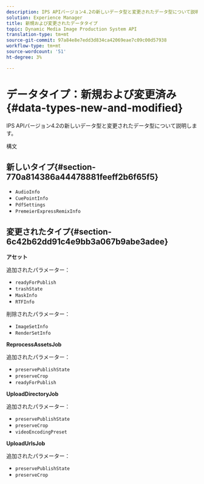 ```yaml
---
description: IPS APIバージョン4.2の新しいデータ型と変更されたデータ型について説明します。
solution: Experience Manager
title: 新規および変更されたデータタイプ
topic: Dynamic Media Image Production System API
translation-type: tm+mt
source-git-commit: 97a84e8e7edd3d834ca42069eae7c09c00d57938
workflow-type: tm+mt
source-wordcount: '51'
ht-degree: 3%

---
```



# データタイプ：新規および変更済み{#data-types-new-and-modified}

IPS APIバージョン4.2の新しいデータ型と変更されたデータ型について説明します。

構文

## 新しいタイプ{#section-770a814386a44478881feeff2b6f65f5}

* `AudioInfo`
* `CuePointInfo`
* `PdfSettings`
* `PremeierExpressRemixInfo`

## 変更されたタイプ{#section-6c42b62dd91c4e9bb3a067b9abe3adee}

**アセット**

追加されたパラメーター：

* `readyForPublish`
* `trashState`
* `MaskInfo`
* `RTFInfo`

削除されたパラメーター：

* `ImageSetInfo`
* `RenderSetInfo`

**ReprocessAssetsJob**

追加されたパラメーター：

* `preservePublishState`
* `preserveCrop`
* `readyForPublish`

**UploadDirectoryJob**

追加されたパラメーター：

* `preservePublishState`
* `preserveCrop`
* `videoEncodingPreset`

**UploadUrlsJob**

追加されたパラメーター：

* `preservePublishState`
* `preserveCrop`

